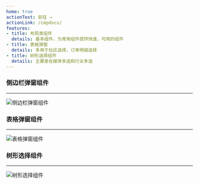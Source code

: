 ```yaml
---
home: true
actionText: 前往 →
actionLink: /cmpdocs/
features:
- title: 布局类组件
  details: 基本组件，为常用组件提供快速，可用的组件
- title: 表格弹窗
  details: 多用于社区选择，订单明细选择
- title: 树形选择组件
  details: 主要是在媒体多选和行业多选
---
```


### 侧边栏弹窗组件
---
![侧边栏弹窗组件](/image/001.gif)

### 表格弹窗组件
---
![表格弹窗组件](/image/002.gif)

### 树形选择组件
---
![树形选择组件](/image/003.gif)